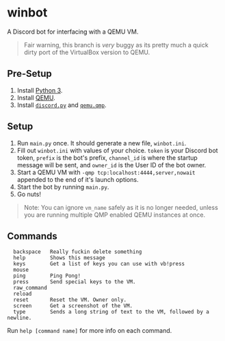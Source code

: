 # winbot
A Discord bot for interfacing with a QEMU VM.
> Fair warning, this branch is *very* buggy as its pretty much a quick dirty port of the VirtualBox version to QEMU.

## Pre-Setup
1. Install [Python 3](https://www.python.org/downloads/).
2. Install [QEMU](https://www.qemu.org/download/).
3. Install [`discord.py`](https://pypi.org/project/discord.py/) and [`qemu.qmp`](https://pypi.org/project/qemu.qmp/).

## Setup
1. Run `main.py` once. It should generate a new file, `winbot.ini`.
2. Fill out `winbot.ini` with values of your choice. `token` is your Discord bot token, `prefix` is the bot's prefix, `channel_id` is where the startup message will be sent, and `owner_id` is the User ID of the bot owner.
3. Start a QEMU VM with `-qmp tcp:localhost:4444,server,nowait` appended to the end of it's launch options.
5. Start the bot by running `main.py`.
6. Go nuts!
> Note: You can ignore `vm_name` safely as it is no longer needed, unless you are running multiple QMP enabled QEMU instances at once.

## Commands
```
  backspace   Really fuckin delete something
  help        Shows this message
  keys        Get a list of keys you can use with vb!press
  mouse       
  ping        Ping Pong!
  press       Send special keys to the VM.
  raw_command 
  reload      
  reset       Reset the VM. Owner only.
  screen      Get a screenshot of the VM.
  type        Sends a long string of text to the VM, followed by a newline.
```

Run `help [command name]` for more info on each command.